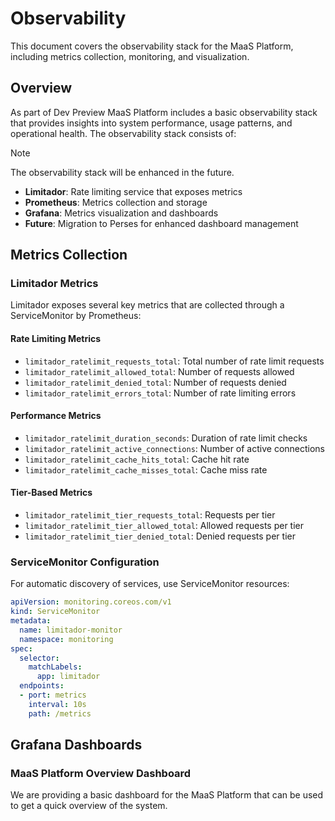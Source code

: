 # Observability

This document covers the observability stack for the MaaS Platform, including metrics collection, monitoring, and visualization.

## Overview

As part of Dev Preview MaaS Platform includes a basic observability stack that provides insights into system performance, usage patterns, and operational health. The observability stack consists of:

> [!NOTE]
> The observability stack will be enhanced in the future.

- **Limitador**: Rate limiting service that exposes metrics
- **Prometheus**: Metrics collection and storage
- **Grafana**: Metrics visualization and dashboards
- **Future**: Migration to Perses for enhanced dashboard management

## Metrics Collection

### Limitador Metrics

Limitador exposes several key metrics that are collected through a ServiceMonitor by Prometheus:

#### Rate Limiting Metrics

- `limitador_ratelimit_requests_total`: Total number of rate limit requests
- `limitador_ratelimit_allowed_total`: Number of requests allowed
- `limitador_ratelimit_denied_total`: Number of requests denied
- `limitador_ratelimit_errors_total`: Number of rate limiting errors

#### Performance Metrics

- `limitador_ratelimit_duration_seconds`: Duration of rate limit checks
- `limitador_ratelimit_active_connections`: Number of active connections
- `limitador_ratelimit_cache_hits_total`: Cache hit rate
- `limitador_ratelimit_cache_misses_total`: Cache miss rate

#### Tier-Based Metrics

- `limitador_ratelimit_tier_requests_total`: Requests per tier
- `limitador_ratelimit_tier_allowed_total`: Allowed requests per tier
- `limitador_ratelimit_tier_denied_total`: Denied requests per tier

### ServiceMonitor Configuration

For automatic discovery of services, use ServiceMonitor resources:

```yaml
apiVersion: monitoring.coreos.com/v1
kind: ServiceMonitor
metadata:
  name: limitador-monitor
  namespace: monitoring
spec:
  selector:
    matchLabels:
      app: limitador
  endpoints:
  - port: metrics
    interval: 10s
    path: /metrics
```

## Grafana Dashboards

### MaaS Platform Overview Dashboard

We are providing a basic dashboard for the MaaS Platform that can be used to get a quick overview of the system.

<TBD>